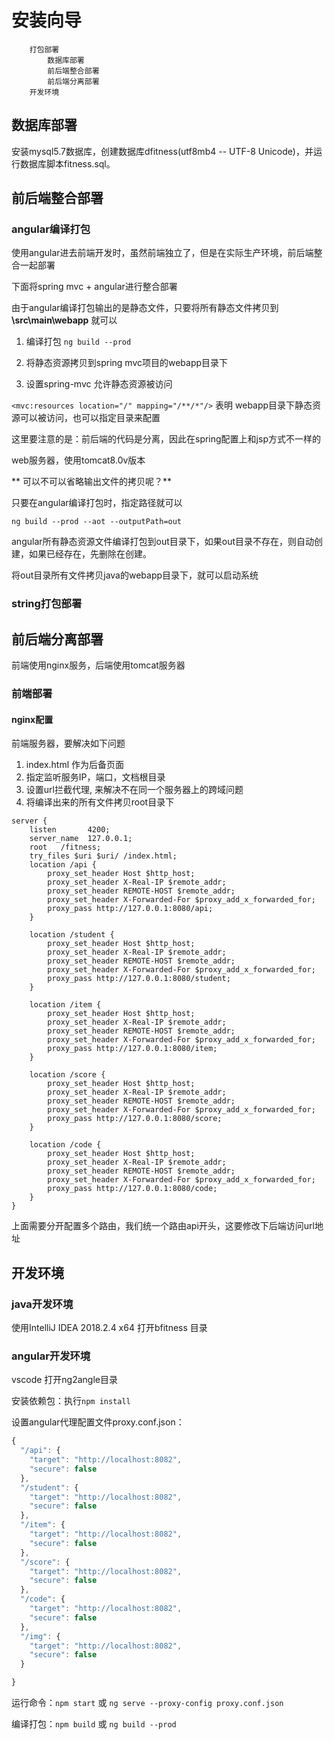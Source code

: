 # 安装向导

		打包部署
			数据库部署
			前后端整合部署
			前后端分离部署
		开发环境

## 数据库部署

安装mysql5.7数据库，创建数据库dfitness(utf8mb4 -- UTF-8 Unicode)，并运行数据库脚本fitness.sql。

## 前后端整合部署

### angular编译打包

使用angular进去前端开发时，虽然前端独立了，但是在实际生产环境，前后端整合一起部署

下面将spring mvc + angular进行整合部署

由于angular编译打包输出的是静态文件，只要将所有静态文件拷贝到 **\src\main\webapp** 就可以

1. 编译打包 `ng build --prod`

2. 将静态资源拷贝到spring mvc项目的webapp目录下

3. 设置spring-mvc 允许静态资源被访问

`<mvc:resources location="/" mapping="/**/*"/>` 表明 webapp目录下静态资源可以被访问，也可以指定目录来配置

这里要注意的是：前后端的代码是分离，因此在spring配置上和jsp方式不一样的

web服务器，使用tomcat8.0v版本

** 可以不可以省略输出文件的拷贝呢？**

只要在angular编译打包时，指定路径就可以

 `ng build --prod --aot --outputPath=out`


angular所有静态资源文件编译打包到out目录下，如果out目录不存在，则自动创建，如果已经存在，先删除在创建。

将out目录所有文件拷贝java的webapp目录下，就可以启动系统


### string打包部署


## 前后端分离部署

前端使用nginx服务，后端使用tomcat服务器

### 前端部署

#### nginx配置

前端服务器，要解决如下问题

1. index.html 作为后备页面
2. 指定监听服务IP，端口，文档根目录
3. 设置url拦截代理, 来解决不在同一个服务器上的跨域问题
4. 将编译出来的所有文件拷贝root目录下

```nginx
server {
    listen       4200;
    server_name  127.0.0.1;
    root   /fitness;
    try_files $uri $uri/ /index.html;   
    location /api {
        proxy_set_header Host $http_host;
        proxy_set_header X-Real-IP $remote_addr;
        proxy_set_header REMOTE-HOST $remote_addr;
        proxy_set_header X-Forwarded-For $proxy_add_x_forwarded_for;
        proxy_pass http://127.0.0.1:8080/api;
    }

    location /student {
        proxy_set_header Host $http_host;
        proxy_set_header X-Real-IP $remote_addr;
        proxy_set_header REMOTE-HOST $remote_addr;
        proxy_set_header X-Forwarded-For $proxy_add_x_forwarded_for;
        proxy_pass http://127.0.0.1:8080/student;
    }

    location /item {
        proxy_set_header Host $http_host;
        proxy_set_header X-Real-IP $remote_addr;
        proxy_set_header REMOTE-HOST $remote_addr;
        proxy_set_header X-Forwarded-For $proxy_add_x_forwarded_for;
        proxy_pass http://127.0.0.1:8080/item;
    }

    location /score {
        proxy_set_header Host $http_host;
        proxy_set_header X-Real-IP $remote_addr;
        proxy_set_header REMOTE-HOST $remote_addr;
        proxy_set_header X-Forwarded-For $proxy_add_x_forwarded_for;
        proxy_pass http://127.0.0.1:8080/score;
    }

    location /code {
        proxy_set_header Host $http_host;
        proxy_set_header X-Real-IP $remote_addr;
        proxy_set_header REMOTE-HOST $remote_addr;
        proxy_set_header X-Forwarded-For $proxy_add_x_forwarded_for;
        proxy_pass http://127.0.0.1:8080/code;
    }
}
```

上面需要分开配置多个路由，我们统一个路由api开头，这要修改下后端访问url地址


## 开发环境

### java开发环境

使用IntelliJ IDEA 2018.2.4 x64 打开bfitness 目录


### angular开发环境

vscode 打开ng2angle目录

安装依赖包：执行`npm install`

设置angular代理配置文件proxy.conf.json：

```typescript
{
  "/api": {
    "target": "http://localhost:8082",
    "secure": false
  },
  "/student": {
    "target": "http://localhost:8082",
    "secure": false
  },
  "/item": {
    "target": "http://localhost:8082",
    "secure": false
  },
  "/score": {
    "target": "http://localhost:8082",
    "secure": false
  },
  "/code": {
    "target": "http://localhost:8082",
    "secure": false
  },
  "/img": {
    "target": "http://localhost:8082",
    "secure": false
  }

}
```

运行命令：`npm start` 或 `ng serve --proxy-config proxy.conf.json`

编译打包：`npm build` 或 `ng build --prod`

